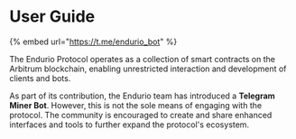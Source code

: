 # User Guide

{% embed url="https://t.me/endurio_bot" %}

The Endurio Protocol operates as a collection of smart contracts on the Arbitrum blockchain, enabling unrestricted interaction and development of clients and bots.

As part of its contribution, the Endurio team has introduced a **Telegram Miner Bot**. However, this is not the sole means of engaging with the protocol. The community is encouraged to create and share enhanced interfaces and tools to further expand the protocol's ecosystem.
